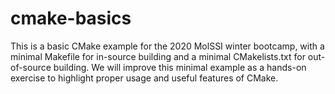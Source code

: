 # cmake-basics
This is a basic CMake example for the 2020 MolSSI winter bootcamp,
with a minimal Makefile for in-source building and a minimal CMakelists.txt for out-of-source building.
We will improve this minimal example as a hands-on exercise to highlight proper usage and useful features of CMake.
